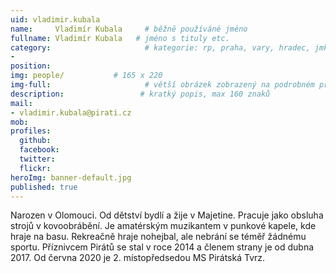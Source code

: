 ```yaml
---
uid: vladimir.kubala
name:     Vladimír Kubala     # běžně používáné jméno
fullname: Vladimír Kubala   # jméno s tituly etc.
category:                     # kategorie: rp, praha, vary, hradec, jmk, senat
- 
position:
img: people/           # 165 x 220
img-full:                     # větší obrázek zobrazený na podrobném profilu
description:                 # kratký popis, max 160 znaků
mail:
- vladimir.kubala@pirati.cz
mob:         
profiles:
  github:
  facebook:       
  twitter:        
  flickr:       
heroImg: banner-default.jpg
published: true
---
```

 
Narozen v Olomouci. Od dětství bydlí a žije v Majetine. Pracuje jako obsluha strojů v kovoobrábění. Je amatérským muzikantem v punkové kapele, kde hraje na basu. Rekreačně hraje nohejbal, ale nebrání se téměř žádnému sportu. Příznivcem Pirátů se stal v roce 2014 a členem strany je od dubna 2017. Od června 2020 je 2. místopředsedou MS Pirátská Tvrz.
